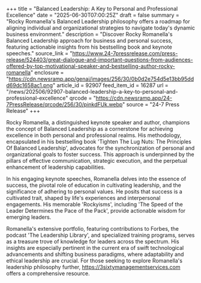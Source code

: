 +++
title = "Balanced Leadership: A Key to Personal and Professional Excellence"
date = "2025-06-30T07:00:25Z"
draft = false
summary = "Rocky Romanella's Balanced Leadership philosophy offers a roadmap for aligning individual and organizational strategies to navigate today's dynamic business environment."
description = "Discover Rocky Romanella's Balanced Leadership approach for business and personal success, featuring actionable insights from his bestselling book and keynote speeches."
source_link = "https://www.24-7pressrelease.com/press-release/524403/great-dialogue-and-important-questions-from-audiences-offered-by-top-motivational-speaker-and-bestselling-author-rocky-romanella"
enclosure = "https://cdn.newsramp.app/genai/images/256/30/0b0d2e754d5e13bb95ddd69dc1658ac1.png"
article_id = 92907
feed_item_id = 16287
url = "/news/202506/92907-balanced-leadership-a-key-to-personal-and-professional-excellence"
qrcode = "https://cdn.newsramp.app/24-7PressRelease/qrcode/256/30/pinkdFUk.webp"
source = "24-7 Press Release"
+++

<p>Rocky Romanella, a distinguished keynote speaker and author, champions the concept of Balanced Leadership as a cornerstone for achieving excellence in both personal and professional realms. His methodology, encapsulated in his bestselling book 'Tighten The Lug Nuts: The Principles Of Balanced Leadership', advocates for the synchronization of personal and organizational goals to foster success. This approach is underpinned by the pillars of effective communication, strategic execution, and the perpetual enhancement of leadership capabilities.</p><p>In his engaging keynote speeches, Romanella delves into the essence of success, the pivotal role of education in cultivating leadership, and the significance of adhering to personal values. He posits that success is a cultivated trait, shaped by life's experiences and interpersonal engagements. His memorable 'Rockyisms', including 'The Speed of the Leader Determines the Pace of the Pack', provide actionable wisdom for emerging leaders.</p><p>Romanella's extensive portfolio, featuring contributions to Forbes, the podcast 'The Leadership Library', and specialized training programs, serves as a treasure trove of knowledge for leaders across the spectrum. His insights are especially pertinent in the current era of swift technological advancements and shifting business paradigms, where adaptability and ethical leadership are crucial. For those seeking to explore Romanella's leadership philosophy further, <a href='https://3sixtymanagementservices.com' rel='nofollow' target='_blank'>https://3sixtymanagementservices.com</a> offers a comprehensive resource.</p>